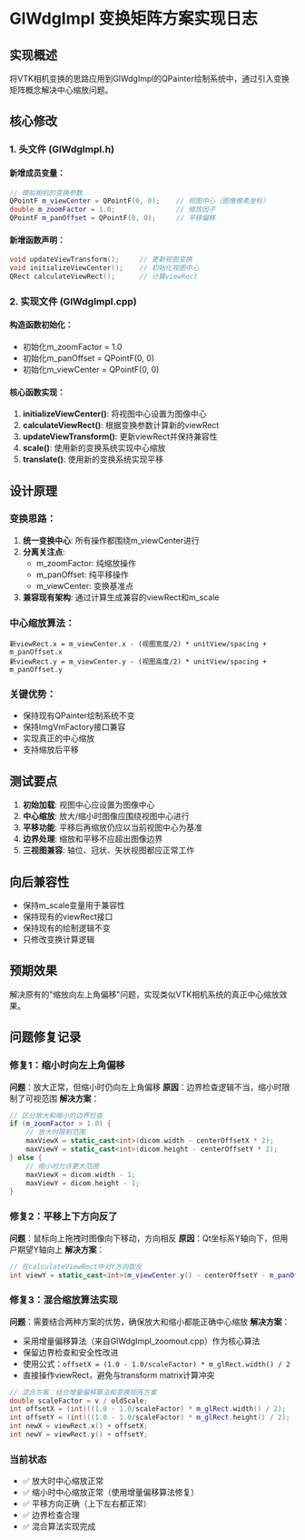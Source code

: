 # GlWdgImpl 变换矩阵方案实现日志

## 实现概述
将VTK相机变换的思路应用到GlWdgImpl的QPainter绘制系统中，通过引入变换矩阵概念解决中心缩放问题。

## 核心修改

### 1. 头文件 (GlWdgImpl.h)

#### 新增成员变量：
```cpp
// 模拟相机的变换参数
QPointF m_viewCenter = QPointF(0, 0);    // 视图中心（图像像素坐标）
double m_zoomFactor = 1.0;               // 缩放因子
QPointF m_panOffset = QPointF(0, 0);     // 平移偏移
```

#### 新增函数声明：
```cpp
void updateViewTransform();     // 更新视图变换
void initializeViewCenter();    // 初始化视图中心
QRect calculateViewRect();      // 计算viewRect
```

### 2. 实现文件 (GlWdgImpl.cpp)

#### 构造函数初始化：
- 初始化m_zoomFactor = 1.0
- 初始化m_panOffset = QPointF(0, 0)
- 初始化m_viewCenter = QPointF(0, 0)

#### 核心函数实现：

1. **initializeViewCenter()**: 将视图中心设置为图像中心
2. **calculateViewRect()**: 根据变换参数计算新的viewRect
3. **updateViewTransform()**: 更新viewRect并保持兼容性
4. **scale()**: 使用新的变换系统实现中心缩放
5. **translate()**: 使用新的变换系统实现平移

## 设计原理

### 变换思路：
1. **统一变换中心**: 所有操作都围绕m_viewCenter进行
2. **分离关注点**:
   - m_zoomFactor: 纯缩放操作
   - m_panOffset: 纯平移操作
   - m_viewCenter: 变换基准点
3. **兼容现有架构**: 通过计算生成兼容的viewRect和m_scale

### 中心缩放算法：
```
新viewRect.x = m_viewCenter.x - (视图宽度/2) * unitView/spacing + m_panOffset.x
新viewRect.y = m_viewCenter.y - (视图高度/2) * unitView/spacing + m_panOffset.y
```

### 关键优势：
- 保持现有QPainter绘制系统不变
- 保持ImgVmFactory接口兼容
- 实现真正的中心缩放
- 支持缩放后平移

## 测试要点

1. **初始加载**: 视图中心应设置为图像中心
2. **中心缩放**: 放大/缩小时图像应围绕视图中心进行
3. **平移功能**: 平移后再缩放仍应以当前视图中心为基准
4. **边界处理**: 缩放和平移不应超出图像边界
5. **三视图兼容**: 轴位、冠状、矢状视图都应正常工作

## 向后兼容性

- 保持m_scale变量用于兼容性
- 保持现有的viewRect接口
- 保持现有的绘制逻辑不变
- 只修改变换计算逻辑

## 预期效果

解决原有的"缩放向左上角偏移"问题，实现类似VTK相机系统的真正中心缩放效果。

## 问题修复记录

### 修复1：缩小时向左上角偏移
**问题**：放大正常，但缩小时仍向左上角偏移
**原因**：边界检查逻辑不当，缩小时限制了可视范围
**解决方案**：
```cpp
// 区分放大和缩小的边界检查
if (m_zoomFactor > 1.0) {
    // 放大时限制范围
    maxViewX = static_cast<int>(dicom.width - centerOffsetX * 2);
    maxViewY = static_cast<int>(dicom.height - centerOffsetY * 2);
} else {
    // 缩小时允许更大范围
    maxViewX = dicom.width - 1;
    maxViewY = dicom.height - 1;
}
```

### 修复2：平移上下方向反了
**问题**：鼠标向上拖拽时图像向下移动，方向相反
**原因**：Qt坐标系Y轴向下，但用户期望Y轴向上
**解决方案**：
```cpp
// 在calculateViewRect中对Y方向取反
int viewY = static_cast<int>(m_viewCenter.y() - centerOffsetY - m_panOffset.y());
```

### 修复3：混合缩放算法实现
**问题**：需要结合两种方案的优势，确保放大和缩小都能正确中心缩放
**解决方案**：
- 采用增量偏移算法（来自GlWdgImpl_zoomout.cpp）作为核心算法
- 保留边界检查和安全性改进
- 使用公式：`offsetX = (1.0 - 1.0/scaleFactor) * m_glRect.width() / 2`
- 直接操作viewRect，避免与transform matrix计算冲突

```cpp
// 混合方案：结合增量偏移算法和变换矩阵方案
double scaleFactor = v / oldScale;
int offsetX = (int)((1.0 - 1.0/scaleFactor) * m_glRect.width() / 2);
int offsetY = (int)((1.0 - 1.0/scaleFactor) * m_glRect.height() / 2);
int newX = viewRect.x() + offsetX;
int newY = viewRect.y() + offsetY;
```

### 当前状态
- ✅ 放大时中心缩放正常
- ✅ 缩小时中心缩放正常（使用增量偏移算法修复）
- ✅ 平移方向正确（上下左右都正常）
- ✅ 边界检查合理
- ✅ 混合算法实现完成